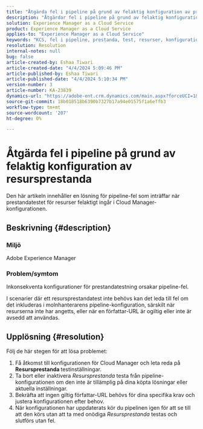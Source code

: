 ```yaml
---
title: "Åtgärda fel i pipeline på grund av felaktig konfiguration av prestandatestning för Assets"
description: "Åtgärdar fel i pipeline på grund av felaktig konfiguration av prestandatestning för Assets."
solution: Experience Manager as a Cloud Service
product: Experience Manager as a Cloud Service
applies-to: "Experience Manager as a Cloud Service"
keywords: "KCS, fel i pipeline, prestanda, test, resurser, konfiguration, KPI:er, URL, Assets Performance test"
resolution: Resolution
internal-notes: null
bug: false
article-created-by: Eshaa Tiwari
article-created-date: "4/4/2024 5:09:46 PM"
article-published-by: Eshaa Tiwari
article-published-date: "4/4/2024 5:10:34 PM"
version-number: 3
article-number: KA-23839
dynamics-url: "https://adobe-ent.crm.dynamics.com/main.aspx?forceUCI=1&pagetype=entityrecord&etn=knowledgearticle&id=fbe29522-a6f2-ee11-904b-6045bd026dc7"
source-git-commit: 18b018518b6390b7327b17a94e01575f1a6effb3
workflow-type: tm+mt
source-wordcount: '207'
ht-degree: 0%

---
```


# Åtgärda fel i pipeline på grund av felaktig konfiguration av resursprestanda


Den här artikeln innehåller en lösning för pipeline-fel som inträffar när prestandatestet för resurser felaktigt ingår i Cloud Manager-konfigurationen.

## Beskrivning {#description}


### Miljö

Adobe Experience Manager

### Problem/symtom

Inkonsekventa konfigurationer för prestandatestning orsakar pipeline-fel.

I scenarier där ett resursprestandatest inte behövs kan det leda till fel om det inkluderas i molnhanterarens pipeline-konfiguration, särskilt när resurserna inte har angetts, eller när en författar-URL är ogiltig eller inte är avsedd att användas.


## Upplösning {#resolution}


Följ de här stegen för att lösa problemet:

1. Få åtkomst till konfigurationen för Cloud Manager och leta reda på <b>Resursprestanda </b>testinställningar.
2. Ta bort eller inaktivera *Resursprestanda* testa från pipeline-konfigurationen om den inte är tillämplig på dina köpta lösningar eller aktuella inställningar.
3. Bekräfta att ingen giltig författar-URL behövs för dina specifika krav och justera konfigurationen efter behov.
4. När konfigurationen har uppdaterats kör du pipelinen igen för att se till att den körs utan att ta med onödiga *Resursprestanda* testas och slutförs utan fel.

